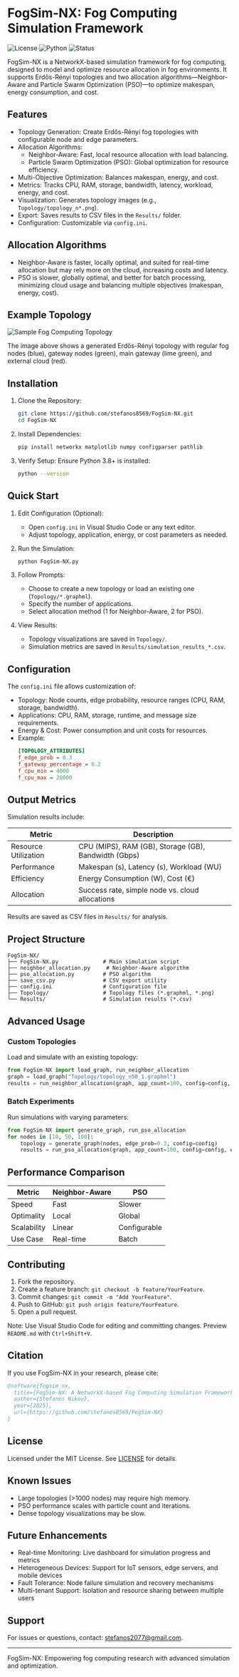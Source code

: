 # FogSim-NX: Fog Computing Simulation Framework

![License](https://img.shields.io/badge/license-MIT-blue.svg)
![Python](https://img.shields.io/badge/python-3.8%2B-blue.svg)
![Status](https://img.shields.io/badge/status-active-green.svg)

FogSim-NX is a NetworkX-based simulation framework for fog computing, designed to model and optimize resource allocation in fog environments. It supports Erdős-Rényi topologies and two allocation algorithms—Neighbor-Aware and Particle Swarm Optimization (PSO)—to optimize makespan, energy consumption, and cost.

## Features

- Topology Generation: Create Erdős-Rényi fog topologies with configurable node and edge parameters.
- Allocation Algorithms:
  - Neighbor-Aware: Fast, local resource allocation with load balancing.
  - Particle Swarm Optimization (PSO): Global optimization for resource efficiency.
- Multi-Objective Optimization: Balances makespan, energy, and cost.
- Metrics: Tracks CPU, RAM, storage, bandwidth, latency, workload, energy, and cost.
- Visualization: Generates topology images (e.g., `Topology/topology_n*.png`).
- Export: Saves results to CSV files in the `Results/` folder.
- Configuration: Customizable via `config.ini`.

## Allocation Algorithms

- Neighbor-Aware is faster, locally optimal, and suited for real-time allocation but may rely more on the cloud, increasing costs and latency.
- PSO is slower, globally optimal, and better for batch processing, minimizing cloud usage and balancing multiple objectives (makespan, energy, cost).

## Example Topology

![Sample Fog Computing Topology](Topology/topology_n50_1.png)

The image above shows a generated Erdős-Rényi topology with regular fog nodes (blue), gateway nodes (green), main gateway (lime green), and external cloud (red).

## Installation

1. Clone the Repository:
   ```bash
   git clone https://github.com/stefanos8569/FogSim-NX.git
   cd FogSim-NX
   ```

2. Install Dependencies:
   ```bash
   pip install networkx matplotlib numpy configparser pathlib
   ```

3. Verify Setup:
   Ensure Python 3.8+ is installed:
   ```bash
   python --version
   ```

## Quick Start

1. Edit Configuration (Optional):
   - Open `config.ini` in Visual Studio Code or any text editor.
   - Adjust topology, application, energy, or cost parameters as needed.

2. Run the Simulation:
   ```bash
   python FogSim-NX.py
   ```

3. Follow Prompts:
   - Choose to create a new topology or load an existing one (`Topology/*.graphml`).
   - Specify the number of applications.
   - Select allocation method (1 for Neighbor-Aware, 2 for PSO).

4. View Results:
   - Topology visualizations are saved in `Topology/`.
   - Simulation metrics are saved in `Results/simulation_results_*.csv`.

## Configuration

The `config.ini` file allows customization of:

- Topology: Node counts, edge probability, resource ranges (CPU, RAM, storage, bandwidth).
- Applications: CPU, RAM, storage, runtime, and message size requirements.
- Energy & Cost: Power consumption and unit costs for resources.
- Example:
  ```ini
  [TOPOLOGY_ATTRIBUTES]
  f_edge_prob = 0.3
  f_gateway_percentage = 0.2
  f_cpu_min = 4000
  f_cpu_max = 20000
  ```

## Output Metrics

Simulation results include:

| Metric | Description |
|--------|-------------|
| Resource Utilization | CPU (MIPS), RAM (GB), Storage (GB), Bandwidth (Gbps) |
| Performance | Makespan (s), Latency (s), Workload (WU) |
| Efficiency | Energy Consumption (W), Cost (€) |
| Allocation | Success rate, simple node vs. cloud allocations |

Results are saved as CSV files in `Results/` for analysis.

## Project Structure

```
FogSim-NX/
├── FogSim-NX.py              # Main simulation script
├── neighbor_allocation.py     # Neighbor-Aware algorithm
├── pso_allocation.py         # PSO algorithm
├── save_csv.py               # CSV export utility
├── config.ini                # Configuration file
├── Topology/                 # Topology files (*.graphml, *.png)
└── Results/                  # Simulation results (*.csv)
```

## Advanced Usage

### Custom Topologies
Load and simulate with an existing topology:
```python
from FogSim-NX import load_graph, run_neighbor_allocation
graph = load_graph("Topology/topology_n50_1.graphml")
results = run_neighbor_allocation(graph, app_count=100, config=config, external_cloud=50)
```

### Batch Experiments
Run simulations with varying parameters:
```python
from FogSim-NX import generate_graph, run_pso_allocation
for nodes in [10, 50, 100]:
    topology = generate_graph(nodes, edge_prob=0.3, config=config)
    results = run_pso_allocation(graph, app_count=100, config=config, external_cloud=50)
```

## Performance Comparison

| Metric | Neighbor-Aware | PSO |
|--------|----------------|-----|
| Speed | Fast | Slower |
| Optimality | Local | Global |
| Scalability | Linear | Configurable |
| Use Case | Real-time | Batch |

## Contributing

1. Fork the repository.
2. Create a feature branch: `git checkout -b feature/YourFeature`.
3. Commit changes: `git commit -m "Add YourFeature"`.
4. Push to GitHub: `git push origin feature/YourFeature`.
5. Open a pull request.

Note: Use Visual Studio Code for editing and committing changes. Preview `README.md` with `Ctrl+Shift+V`.

## Citation

If you use FogSim-NX in your research, please cite:
```bibtex
@software{fogsim_nx,
  title={FogSim-NX: A NetworkX-based Fog Computing Simulation Framework},
  author={Stefanos Nikou},
  year={2025},
  url={https://github.com/stefanos8569/FogSim-NX}
}
```

## License

Licensed under the MIT License. See [LICENSE](LICENSE) for details.

## Known Issues

- Large topologies (>1000 nodes) may require high memory.
- PSO performance scales with particle count and iterations.
- Dense topology visualizations may be slow.

## Future Enhancements

- Real-time Monitoring: Live dashboard for simulation progress and metrics
- Heterogeneous Devices: Support for IoT sensors, edge servers, and mobile devices
- Fault Tolerance: Node failure simulation and recovery mechanisms
- Multi-tenant Support: Isolation and resource sharing between multiple users

## Support

For issues or questions, contact: [stefanos2077@gmail.com](mailto:stefanos2077@gmail.com).

---

FogSim-NX: Empowering fog computing research with advanced simulation and optimization.
